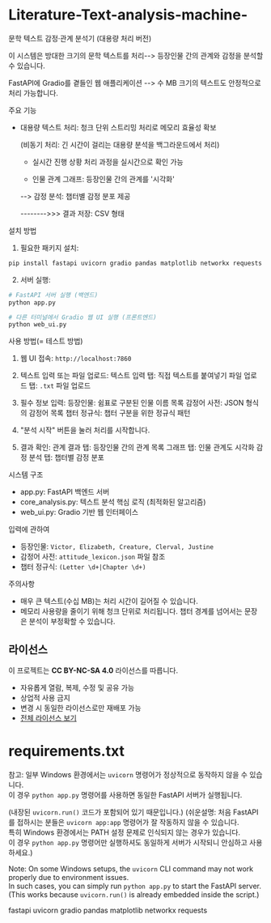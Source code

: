 # Literature-Text-analysis-machine-



문학 텍스트 감정·관계 분석기 (대용량 처리 버전)



이 시스템은 방대한 크기의 문학 텍스트를 처리--> 등장인물 간의 관계와 감정을 분석할 수 있습니다.  

FastAPI에 Gradio를 곁들인 웹 애플리케이션 --> 수 MB 크기의 텍스트도 안정적으로 처리 가능합니다. 

주요 기능

- 대용량 텍스트 처리: 청크 단위 스트리밍 처리로 메모리 효율성 확보




   (비동기 처리: 긴 시간이 걸리는 대용량 분석을 백그라운드에서 처리)

  - 실시간 진행 상황 처리 과정을 실시간으로 확인 가능

  - 인물 관계 그래프: 등장인물 간의 관계를 '시각화'

  --> 감정 분석: 챕터별 감정 분포 제공

  -------->>> 결과 저장: CSV 형태


  
설치 방법

1. 필요한 패키지 설치:

```bash
pip install fastapi uvicorn gradio pandas matplotlib networkx requests
```

2. 서버 실행:

```bash
# FastAPI 서버 실행 (백엔드)
python app.py

# 다른 터미널에서 Gradio 웹 UI 실행 (프론트엔드)
python web_ui.py
```

사용 방법(= 테스트 방법)







1. 웹 UI 접속: `http://localhost:7860`

2. 텍스트 입력 또는 파일 업로드:
      텍스트 입력 탭: 직접 텍스트를 붙여넣기
         파일 업로드 탭: `.txt` 파일 업로드

3. 필수 정보 입력:
   등장인물: 쉼표로 구분된 인물 이름 목록
      감정어 사전: JSON 형식의 감정어 목록
         챕터 정규식: 챕터 구분을 위한 정규식 패턴

4. "분석 시작" 버튼을 눌러 처리를 시작합니다.

5. 결과 확인:
   관계 결과 탭: 등장인물 간의 관계 목록
      그래프 탭: 인물 관계도 시각화
         감정 분석 탭: 챕터별 감정 분포



시스템 구조






- app.py: FastAPI 백엔드 서버
- core_analysis.py: 텍스트 분석 핵심 로직 (최적화된 알고리즘)
- web_ui.py: Gradio 기반 웹 인터페이스





입력에 관하여 

- 등장인물: `Victor, Elizabeth, Creature, Clerval, Justine`
- 감정어 사전: `attitude_lexicon.json` 파일 참조
- 챕터 정규식: `(Letter \d+|Chapter \d+)`



주의사항






- 매우 큰 텍스트(수십 MB)는 처리 시간이 길어질 수 있습니다.
- 메모리 사용량을 줄이기 위해 청크 단위로 처리됩니다. 챕터 경계를 넘어서는 문장은 분석이 부정확할 수 있습니다.
















## 라이선스

이 프로젝트는 **CC BY-NC-SA 4.0** 라이선스를 따릅니다.

- 자유롭게 열람, 복제, 수정 및 공유 가능
- 상업적 사용 금지
-  변경 시 동일한 라이선스로만 재배포 가능
- [전체 라이선스 보기](https://creativecommons.org/licenses/by-nc-sa/4.0/deed.ko)







# requirements.txt 




 참고: 일부 Windows 환경에서는 `uvicorn` 명령어가 정상적으로 동작하지 않을 수 있습니다.  
이 경우 `python app.py` 명령어를 사용하면 동일한 FastAPI 서버가 실행됩니다.  


(내장된 `uvicorn.run()` 코드가 포함되어 있기 때문입니다.)
(쉬운설명: 처음 FastAPI를 접하시는 분들은 `uvicorn app:app` 명령어가 잘 작동하지 않을 수 있습니다.  
특히 Windows 환경에서는 PATH 설정 문제로 인식되지 않는 경우가 있습니다.  
이 경우 `python app.py` 명령어만 실행하셔도 동일하게 서버가 시작되니 안심하고 사용하세요.)


 Note: On some Windows setups, the `uvicorn` CLI command may not work properly due to environment issues.  
In such cases, you can simply run `python app.py` to start the FastAPI server.  
(This works because `uvicorn.run()` is already embedded inside the script.)




fastapi
uvicorn
gradio
pandas
matplotlib
networkx
requests
